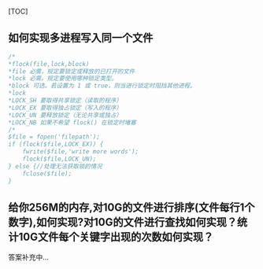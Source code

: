 [TOC]

## 如何实现多进程写入同一个文件

```php
/*
*flock(file,lock,block)
*file 必需，规定要锁定或释放的已打开的文件
*lock 必需。规定要使用哪种锁定类型。
*block 可选。若设置为 1 或 true，则当进行锁定时阻挡其他进程。
*lock
*LOCK_SH 要取得共享锁定（读取的程序）
*LOCK_EX 要取得独占锁定（写入的程序）
*LOCK_UN 要释放锁定（无论共享或独占）
*LOCK_NB 如果不希望 flock() 在锁定时堵塞
/*
$file = fopen('filepath');
if (flock($file,LOCK_EX)) {
    fwrite($file,'write more words');
    flock($file,LOCK_UN);
} else {//处理无法获取锁的情况
    fclose($file);
}
```

## 给你256M的内存,对10G的文件进行排序(文件每行1个数字),如何实现?对10G的文件进行查找如何实现？统计10G文件每个关键字出现的次数如何实现？

答案补充中...

